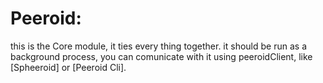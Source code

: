 # Peeroid:
this is the Core module, it ties every thing together.
it should be run as a background process, you can comunicate with it using peeroidClient, like [Spheeroid] or [Peeroid Cli].